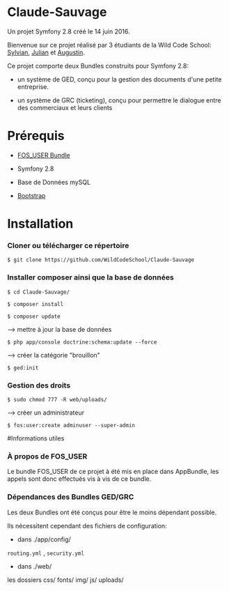 Claude-Sauvage
==============

Un projet Symfony 2.8 créé le 14 juin 2016.

Bienvenue sur ce projet réalisé par 3 étudiants de la Wild Code School: [Sylvian](https://github.com/PIARDSylvian), [Julian](https://github.com/Julianxiaoyu) et [Augustin](https://github.com/Gugusteh/).

Ce projet comporte deux Bundles construits pour Symfony 2.8:

- un système de GED, conçu pour la gestion des documents d'une petite entreprise.

- un système de GRC (ticketing), conçu pour permettre le dialogue entre des commerciaux et leurs clients


# Prérequis

-  [FOS_USER Bundle](https://github.com/FriendsOfSymfony/FOSUserBundle)

-  Symfony 2.8

-  Base de Données mySQL

-  [Bootstrap](http://getbootstrap.com/)


# Installation



### Cloner ou télécharger ce répertoire


```
$ git clone https://github.com/WildCodeSchool/Claude-Sauvage
```


### Installer composer ainsi que la base de données


```
$ cd Claude-Sauvage/

$ composer install

$ composer update
```

--> mettre à jour la base de données

```
$ php app/console doctrine:schema:update --force
```

--> créer la catégorie "brouillon"

```
$ ged:init
```

### Gestion des droits


```
$ sudo chmod 777 -R web/uploads/
```

--> créer un administrateur

```
$ fos:user:create adminuser --super-admin
```

#Informations utiles

### À propos de FOS_USER

Le bundle FOS_USER de ce projet à été mis en place dans AppBundle, les appels sont donc effectués vis à vis de ce bundle.

### Dépendances des Bundles GED/GRC

Les deux Bundles ont été conçus pour être le moins dépendant possible.

Ils nécessitent cependant des fichiers de configuration:

- dans ./app/config/ 

`routing.yml` , `security.yml`

- dans ./web/

les dossiers css/ fonts/ img/ js/ uploads/